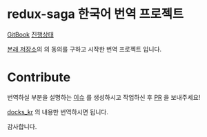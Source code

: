 # redux-saga 한국어 번역 프로젝트
[GitBook](https://mskims.github.io/redux-saga-in-korean) [진행상태](https://github.com/mskims/redux-saga-in-korean/blob/master/transition-progress.md)

[본래 저장소](https://github.com/redux-saga/redux-saga)의 의 동의를 구하고 시작한 번역 프로젝트 입니다.

# Contribute
번역하실 부분을 설명하는 [이슈](https://github.com/mskims/redux-saga-in-korean/issues) 를 생성하시고 작업하신 후 [PR](https://github.com/mskims/redux-saga-in-korean/pulls) 을 보내주세요!

[docks_kr](https://github.com/mskims/redux-saga-in-korean/tree/master/docs_kr) 의 내용만 번역하시면 됩니다.

감사합니다.
